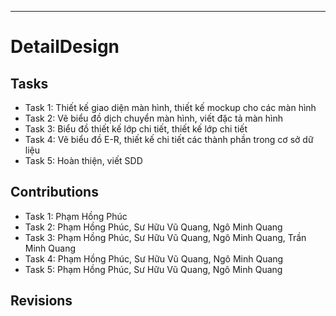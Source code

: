 ---
# DetailDesign
## Tasks
- Task 1: Thiết kế giao diện màn hình, thiết kế mockup cho các màn hình
- Task 2: Vẽ biểu đồ dịch chuyển màn hình, viết đặc tả màn hình
- Task 3: Biểu đồ thiết kế lớp chi tiết, thiết kế lớp chi tiết
- Task 4: Vẽ biểu đồ E-R, thiết kế chi tiết các thành phần trong cơ sở dữ liệu
- Task 5: Hoàn thiện, viết SDD

## Contributions
- Task 1: Phạm Hồng Phúc
- Task 2: Phạm Hồng Phúc, Sư Hữu Vũ Quang, Ngô Minh Quang
- Task 3: Phạm Hồng Phúc, Sư Hữu Vũ Quang, Ngô Minh Quang, Trần Minh Quang
- Task 4: Phạm Hồng Phúc, Sư Hữu Vũ Quang, Ngô Minh Quang
- Task 5: Phạm Hồng Phúc, Sư Hữu Vũ Quang, Ngô Minh Quang

## Revisions

